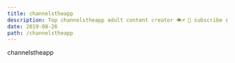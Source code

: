 ```yaml
---
title: channelstheapp
description: Top channelstheapp adult content creator 👁♐️ 👑 subscribe channelstheapp to my porn site below IG channelstheapp
date: 2019-08-26
path: /channelstheapp
---
```


channelstheapp